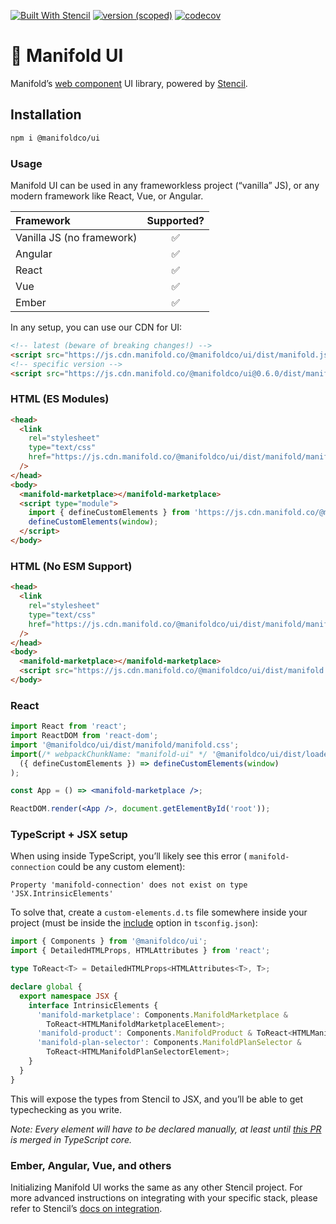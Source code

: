 [![Built With Stencil](https://img.shields.io/badge/-Built%20With%20Stencil-16161d.svg?logo=data%3Aimage%2Fsvg%2Bxml%3Bbase64%2CPD94bWwgdmVyc2lvbj0iMS4wIiBlbmNvZGluZz0idXRmLTgiPz4KPCEtLSBHZW5lcmF0b3I6IEFkb2JlIElsbHVzdHJhdG9yIDE5LjIuMSwgU1ZHIEV4cG9ydCBQbHVnLUluIC4gU1ZHIFZlcnNpb246IDYuMDAgQnVpbGQgMCkgIC0tPgo8c3ZnIHZlcnNpb249IjEuMSIgaWQ9IkxheWVyXzEiIHhtbG5zPSJodHRwOi8vd3d3LnczLm9yZy8yMDAwL3N2ZyIgeG1sbnM6eGxpbms9Imh0dHA6Ly93d3cudzMub3JnLzE5OTkveGxpbmsiIHg9IjBweCIgeT0iMHB4IgoJIHZpZXdCb3g9IjAgMCA1MTIgNTEyIiBzdHlsZT0iZW5hYmxlLWJhY2tncm91bmQ6bmV3IDAgMCA1MTIgNTEyOyIgeG1sOnNwYWNlPSJwcmVzZXJ2ZSI%2BCjxzdHlsZSB0eXBlPSJ0ZXh0L2NzcyI%2BCgkuc3Qwe2ZpbGw6I0ZGRkZGRjt9Cjwvc3R5bGU%2BCjxwYXRoIGNsYXNzPSJzdDAiIGQ9Ik00MjQuNywzNzMuOWMwLDM3LjYtNTUuMSw2OC42LTkyLjcsNjguNkgxODAuNGMtMzcuOSwwLTkyLjctMzAuNy05Mi43LTY4LjZ2LTMuNmgzMzYuOVYzNzMuOXoiLz4KPHBhdGggY2xhc3M9InN0MCIgZD0iTTQyNC43LDI5Mi4xSDE4MC40Yy0zNy42LDAtOTIuNy0zMS05Mi43LTY4LjZ2LTMuNkgzMzJjMzcuNiwwLDkyLjcsMzEsOTIuNyw2OC42VjI5Mi4xeiIvPgo8cGF0aCBjbGFzcz0ic3QwIiBkPSJNNDI0LjcsMTQxLjdIODcuN3YtMy42YzAtMzcuNiw1NC44LTY4LjYsOTIuNy02OC42SDMzMmMzNy45LDAsOTIuNywzMC43LDkyLjcsNjguNlYxNDEuN3oiLz4KPC9zdmc%2BCg%3D%3D&colorA=16161d&style=flat-square)](https://stenciljs.com)
[![version (scoped)](https://img.shields.io/npm/v/@manifoldco/ui.svg)](https://www.npmjs.com/package/@manifoldco/ui)
[![codecov](https://codecov.io/gh/manifoldco/ui/branch/master/graph/badge.svg?token=wDhQnzqKXR)](https://codecov.io/gh/manifoldco/ui)

# 🍱 Manifold UI

Manifold’s [web component][web-components] UI library, powered by [Stencil][stencil].

## Installation

```bash
npm i @manifoldco/ui
```

### Usage

Manifold UI can be used in any frameworkless project (“vanilla” JS), or any modern framework like
React, Vue, or Angular.

| Framework                 | Supported? |
| :------------------------ | :--------: |
| Vanilla JS (no framework) |     ✅     |
| Angular                   |     ✅     |
| React                     |     ✅     |
| Vue                       |     ✅     |
| Ember                     |     ✅     |

In any setup, you can use our CDN for UI:

```html
<!-- latest (beware of breaking changes!) -->
<script src="https://js.cdn.manifold.co/@manifoldco/ui/dist/manifold.js"></script>
<!-- specific version -->
<script src="https://js.cdn.manifold.co/@manifoldco/ui@0.6.0/dist/manifold.js"></script>
```

### HTML (ES Modules)

```html
<head>
  <link
    rel="stylesheet"
    type="text/css"
    href="https://js.cdn.manifold.co/@manifoldco/ui/dist/manifold/manifold.css"
  />
</head>
<body>
  <manifold-marketplace></manifold-marketplace>
  <script type="module">
    import { defineCustomElements } from 'https://js.cdn.manifold.co/@manifoldco/ui/dist/esm/es2017/manifold.define.js';
    defineCustomElements(window);
  </script>
</body>
```

### HTML (No ESM Support)

```html
<head>
  <link
    rel="stylesheet"
    type="text/css"
    href="https://js.cdn.manifold.co/@manifoldco/ui/dist/manifold/manifold.css"
  />
</head>
<body>
  <manifold-marketplace></manifold-marketplace>
  <script src="https://js.cdn.manifold.co/@manifoldco/ui/dist/manifold.js"></script>
</body>
```

### React

```jsx
import React from 'react';
import ReactDOM from 'react-dom';
import '@manifoldco/ui/dist/manifold/manifold.css';
import(/* webpackChunkName: "manifold-ui" */ '@manifoldco/ui/dist/loader').then(
  ({ defineCustomElements }) => defineCustomElements(window)
);

const App = () => <manifold-marketplace />;

ReactDOM.render(<App />, document.getElementById('root'));
```

### TypeScript + JSX setup

When using inside TypeScript, you’ll likely see this error ( `manifold-connection` could be any
custom element):

```
Property 'manifold-connection' does not exist on type 'JSX.IntrinsicElements'
```

To solve that, create a `custom-elements.d.ts` file somewhere inside your project (must be inside
the [include][tsconfig] option in `tsconfig.json`):

```ts
import { Components } from '@manifoldco/ui';
import { DetailedHTMLProps, HTMLAttributes } from 'react';

type ToReact<T> = DetailedHTMLProps<HTMLAttributes<T>, T>;

declare global {
  export namespace JSX {
    interface IntrinsicElements {
      'manifold-marketplace': Components.ManifoldMarketplace &
        ToReact<HTMLManifoldMarketplaceElement>;
      'manifold-product': Components.ManifoldProduct & ToReact<HTMLManifoldProductElement>;
      'manifold-plan-selector': Components.ManifoldPlanSelector &
        ToReact<HTMLManifoldPlanSelectorElement>;
    }
  }
}
```

This will expose the types from Stencil to JSX, and you’ll be able to get typechecking as you write.

_Note: Every element will have to be declared manually, at least until [this PR][ts-fix] is merged
in TypeScript core._

### Ember, Angular, Vue, and others

Initializing Manifold UI works the same as any other Stencil project. For more advanced instructions
on integrating with your specific stack, please refer to Stencil’s [docs on
integration][stencil-framework].

[stencil]: https://stenciljs.com/
[stencil-framework]: https://stenciljs.com/docs/overview
[tsconfig]: https://www.typescriptlang.org/docs/handbook/tsconfig-json.htm
[ts-fix]: https://github.com/Microsoft/TypeScript/pull/26797
[web-components]: https://www.webcomponents.org/introduction
